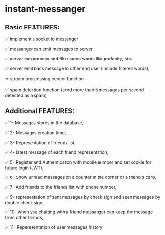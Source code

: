 # instant-messanger

## Basic FEATURES:

:white_check_mark:	implement a socket io messanger

:white_check_mark:	messanger can emit messages to server

:white_check_mark:	server can process and filter some words like profanity, etc.

:white_check_mark:	server emit back message to other end user (include filtered words),

:eight_pointed_black_star: stream proccessing cencor function 	

:white_check_mark: spam detection function (send more than 5 messages per second detected as a spam)

## Additional FEATURES:

:white_check_mark:	1- Messages stores in the database,

:white_check_mark:	2- Messages creation time, 

:white_check_mark:	3- Representation of friends list,

:white_check_mark:	4- latest message of each friend representation, 

:white_check_mark:	5- Register and Authentication with mobile number and set cookie for future login (JWT),

:white_check_mark:	6- Show unread messages on a counter in the corner of a friend's card,

:white_check_mark:	7- Add friends to the friends list with phone number, 

:white_check_mark:	9- representation of sent messages by check sign and seen messages by double check sign,

:white_check_mark:	10- when you chatting with a friend messanger can keep the message from other friends,

:white_check_mark:	11- Reperesentation of user messages history
